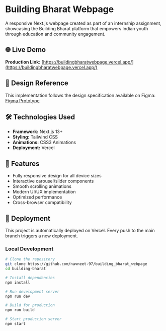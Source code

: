 # Building Bharat Webpage

A responsive Next.js webpage created as part of an internship assignment, showcasing the Building Bharat platform that empowers Indian youth through education and community engagement.

## 🌐 Live Demo

**Production Link:** [https://buildingbharatwebpage.vercel.app/](https://buildingbharatwebpage.vercel.app/)

## 🎨 Design Reference

This implementation follows the design specification available on Figma:
[Figma Prototype](https://www.figma.com/proto/iesDqx243f91n2byaFLpYU/building-bharat--Copy-?node-id=2324-1205&p=f&t=vo7ogWa6giDybhXs-0&scaling=min-zoom&content-scaling=fixed&page-id=2324%3A51&hide-ui=1)

## 🛠️ Technologies Used

- **Framework:** Next.js 13+
- **Styling:** Tailwind CSS
- **Animations:** CSS3 Animations
- **Deployment:** Vercel

## 🚀 Features

- Fully responsive design for all device sizes
- Interactive carousel/slider components
- Smooth scrolling animations
- Modern UI/UX implementation
- Optimized performance
- Cross-browser compatibility

## 🚀 Deployment

This project is automatically deployed on Vercel. Every push to the main branch triggers a new deployment.

### Local Development

```bash
# Clone the repository
git clone https://github.com/navneet-97/building_bharat_webpage
cd building-bharat

# Install dependencies
npm install

# Run development server
npm run dev

# Build for production
npm run build

# Start production server
npm start
